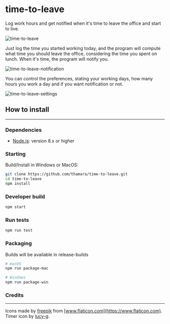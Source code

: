 # time-to-leave
Log work hours and get notified when it's time to leave the office and start to live.

![time-to-leave](https://user-images.githubusercontent.com/846063/64999051-c9a51000-d8bc-11e9-8280-dea5be7774e3.png)


Just log the time you started working today, and the program will compute what time you should leave the office, considering the time you spent on lunch. When it's time, the program will notify you.

![time-to-leave-notification](https://user-images.githubusercontent.com/846063/64999052-c9a51000-d8bc-11e9-9ed5-9e500d084a65.png)

You can control the preferences, stating your working days, how many hours you work a day and if you want notification or not.

![time-to-leave-settings](https://user-images.githubusercontent.com/846063/64999053-c9a51000-d8bc-11e9-98e6-00442ab977cc.png)


## How to install
---

### Dependencies
- [Node.js](https://nodejs.org/en/): version 8.x or higher

### Starting

Build/Install in Windows or MacOS:

```bash
git clone https://github.com/thamara/time-to-leave.git
cd time-to-leave
npm install
```

### Developer build

```bash
npm start
```

### Run tests

```bash
npm run test
```

### Packaging
Builds will be available in release-builds

```bash
# macOS
npm run package-mac

# Windows
npm run package-win
```

### Credits
---
Icons made by [freepik](https://www.flaticon.com/authors/freepik) from [www.flaticon.com](https://www.flaticon.com).
Timer icon by [lucy-g](https://icon-icons.com/icon/timer/121243).
